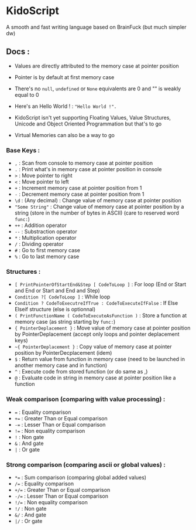 # KidoScript

A smooth and fast writing language based on BrainFuck (but much simpler dw)

## Docs :

- Values are directly attributed to the memory case at pointer position
- Pointer is by default at first memory case
- There's no `null`, `undefined` or `None` equivalents are 0 and "" is weakly equal to 0
- Here's an Hello World ! : `"Hello World !".`

- KidoScript isn't yet supporting Floating Values, Value Structures, Unicode and Object Oriented Programmation but that's to go
- Virtual Memories can also be a way to go

### Base Keys :

- `,` : 				Scan from console to memory case at pointer position
- `.` : 				Print what's in memory case at pointer position in console
- `>` : 				Move pointer to right
- `<` : 				Move pointer to left
- `+` : 				Increment memory case at pointer position from 1
- `-` : 				Decrement memory case at pointer position from 1
- `\d` : 				(Any decimal) : Change value of memory case at pointer position
- `"Some String"` : 	Change value of memory case at pointer position by a string (store in the number of bytes in ASCII) (care to reserved word `func:`)
- `++` : 				Addition operator
- `--` : 				Substraction operator
- `*` : 				Multiplication operator
- `/` : 				Dividing operator
- `#` :				Go to first memory case
- `%` :				Go to last memory case

### Structures :

- `[ PrintPointerOfStartEnd&Step [ CodeToLoop ]` : 			For loop (End or Start and End or Start and End and Step)
- `Condition ?[ CodeToLoop ]` : 								While loop
- `Condition ? CodeToExecutreIfTrue : CodeToExecuteIfFalse` : If Else Elseif structure (else is optionnal)
- `( PrintFunctionName ( CodeToExecuteAsFunction )` : 		Store a function at memory case (as string starting by `func:`)
- `{ PointerDeplacement }` :									Move value of memory case at pointer position by PointerDeplacement (accept only loops 																	and pointer deplacement keys)
- `~{ PointerDeplacement }` :									Copy value of memory case at pointer position by PointerDecplacement (idem)
- `$` : 														Return value from function in memory case (need to be launched in another memory case and 																in function)
- `^` :														Execute code from stored function (or do same as ,)
- `@` : 														Evaluate code in string in memory case at pointer position like a function

### Weak comparison (comparing with value processing) : 

- `=` : 	Equality comparison
- `+=` : 	Greater Than or Equal comparison
- `-=` : 	Lesser Than or Equal comparison
- `!=` : 	Non equality comparison
- `!` : 	Non gate
- `&` : 	And gate
- `|` : 	Or gate

### Strong comparison (comparing ascii or global values) :

- `*=` : 	Sum comparison (comparing global added values)
- `/=` : 	Equality comparison
- `+/=` : Greater Than or Equal comparison
- `-/=` : Lesser Than or Equal comparison
- `!/=` : Non equality comparison
- `!/` : 	Non gate
- `&/` : 	And gate
- `|/` : 	Or gate